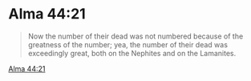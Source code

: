 # Alma 44:21

> Now the number of their dead was not numbered because of the greatness of the number; yea, the number of their dead was exceedingly great, both on the Nephites and on the Lamanites.

[Alma 44:21](https://www.churchofjesuschrist.org/study/scriptures/bofm/alma/44?lang=eng&id=p21#p21)



